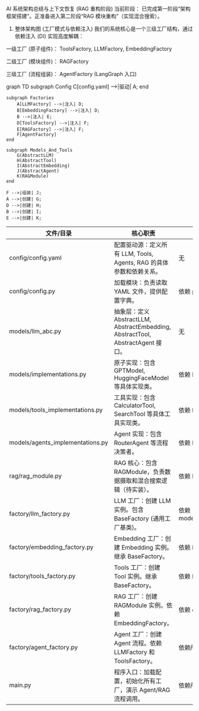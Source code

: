 AI 系统架构总结与上下文恢复 (RAG 重构阶段)
当前阶段： 已完成第一阶段“架构框架搭建”。正准备进入第二阶段“RAG 模块重构”（实现混合搜索）。

1. 整体架构图 (工厂模式与依赖注入)
我们的系统核心是一个三级工厂结构，通过依赖注入 (DI) 实现高度解耦：

一级工厂 (原子组件)： ToolsFactory, LLMFactory, EmbeddingFactory

二级工厂 (模块组件)： RAGFactory

三级工厂 (流程组装)： AgentFactory (LangGraph 入口)

graph TD
    subgraph Config
        C[config.yaml] -->|驱动| A;
    end


    subgraph Factories
        A[LLMFactory] -->|注入| D;
        B[EmbeddingFactory] -->|注入| D;
        B -->|注入| E;
        D[ToolsFactory] -->|注入| F;
        E[RAGFactory] -->|注入| F;
        F[AgentFactory]
    end
    
    subgraph Models_And_Tools
        G(AbstractLLM)
        H(AbstractTool)
        I(AbstractEmbedding)
        J(AbstractAgent)
        K(RAGModule)
    end
    
    F -->|组装| J;
    A -->|创建| G;
    D -->|创建| H;
    B -->|创建| I;
    E -->|创建| K;

| 文件/目录                          | 核心职责                                                                        | 依赖关系                   |
|-----------------------------------|--------------------------------------------------------------------------------|---------------------------|
| config/config.yaml                | 配置驱动源：定义所有 LLM, Tools, Agents, RAG 的具体参数和依赖关系。                 | 无                        |
| config/config.py                  | 加载模块：负责读取 YAML 文件，提供配置字典。                                       | 依赖 pyyaml                |
| models/llm_abc.py                 | 抽象层：定义 AbstractLLM, AbstractEmbedding, AbstractTool, AbstractAgent 接口。  | 无                         |
| models/implementations.py         | 原子实现：包含 GPTModel, HuggingFaceModel 等具体实现类。                          | 依赖 llm_abc               |
| models/tools_implementations.py   | 工具实现：包含 CalculatorTool, SearchTool 等具体工具实现类。                      | 依赖 llm_abc               |
| models/agents_implementations.py  | Agent 实现：包含 RouterAgent 等流程决策者。                                      | 依赖 llm_abc               |
| rag/rag_module.py                 | RAG 核心：包含 RAGModule，负责数据摄取和混合搜索逻辑（待实装）。                    | 依赖 llm_abc               |
| factory/llm_factory.py            | LLM 工厂：创建 LLM 实例。包含 BaseFactory (通用工厂基类)。                        | 依赖 models/implementations.py |
| factory/embedding_factory.py      | Embedding 工厂：创建 Embedding 实例。继承 BaseFactory。                          | 依赖 llm_factory           |
| factory/tools_factory.py          | Tools 工厂：创建 Tool 实例。继承 BaseFactory。                                   | 依赖 llm_factory           |
| factory/rag_factory.py            | RAG 工厂：创建 RAGModule 实例。依赖 EmbeddingFactory。                           | 依赖 embedding_factory     |
| factory/agent_factory.py          | Agent 工厂：创建 Agent 流程。依赖 LLMFactory 和 ToolsFactory。                   | 依赖所有底层工厂           |
| main.py                           | 程序入口：加载配置，初始化所有工厂，演示 Agent/RAG 流程调用。                       | 依赖所有工厂               |

